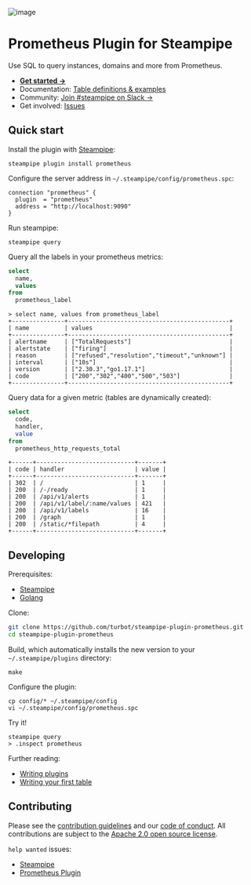 ![image](https://hub.steampipe.io/images/plugins/turbot/prometheus-social-graphic.png)

# Prometheus Plugin for Steampipe

Use SQL to query instances, domains and more from Prometheus.

- **[Get started →](https://hub.steampipe.io/plugins/turbot/prometheus)**
- Documentation: [Table definitions & examples](https://hub.steampipe.io/plugins/turbot/prometheus/tables)
- Community: [Join #steampipe on Slack →](https://turbot.com/community/join)
- Get involved: [Issues](https://github.com/turbot/steampipe-plugin-prometheus/issues)

## Quick start

Install the plugin with [Steampipe](https://steampipe.io):

```shell
steampipe plugin install prometheus
```

Configure the server address in `~/.steampipe/config/prometheus.spc`:

```hcl
connection "prometheus" {
  plugin  = "prometheus"
  address = "http://localhost:9090"
}
```

Run steampipe:

```shell
steampipe query
```

Query all the labels in your prometheus metrics:

```sql
select
  name,
  values
from
  prometheus_label
```

```
> select name, values from prometheus_label
+---------------+----------------------------------------------+
| name          | values                                       |
+---------------+----------------------------------------------+
| alertname     | ["TotalRequests"]                            |
| alertstate    | ["firing"]                                   |
| reason        | ["refused","resolution","timeout","unknown"] |
| interval      | ["10s"]                                      |
| version       | ["2.30.3","go1.17.1"]                        |
| code          | ["200","302","400","500","503"]              |
+---------------+----------------------------------------------+
```

Query data for a given metric (tables are dynamically created):

```sql
select
  code,
  handler,
  value
from
  prometheus_http_requests_total
```

```
+------+----------------------------+-------+
| code | handler                    | value |
+------+----------------------------+-------+
| 302  | /                          | 1     |
| 200  | /-/ready                   | 1     |
| 200  | /api/v1/alerts             | 1     |
| 200  | /api/v1/label/:name/values | 421   |
| 200  | /api/v1/labels             | 16    |
| 200  | /graph                     | 1     |
| 200  | /static/*filepath          | 4     |
+------+----------------------------+-------+
```

## Developing

Prerequisites:

- [Steampipe](https://steampipe.io/downloads)
- [Golang](https://golang.org/doc/install)

Clone:

```sh
git clone https://github.com/turbot/steampipe-plugin-prometheus.git
cd steampipe-plugin-prometheus
```

Build, which automatically installs the new version to your `~/.steampipe/plugins` directory:

```
make
```

Configure the plugin:

```
cp config/* ~/.steampipe/config
vi ~/.steampipe/config/prometheus.spc
```

Try it!

```
steampipe query
> .inspect prometheus
```

Further reading:

- [Writing plugins](https://steampipe.io/docs/develop/writing-plugins)
- [Writing your first table](https://steampipe.io/docs/develop/writing-your-first-table)

## Contributing

Please see the [contribution guidelines](https://github.com/turbot/steampipe/blob/main/CONTRIBUTING.md) and our [code of conduct](https://github.com/turbot/steampipe/blob/main/CODE_OF_CONDUCT.md). All contributions are subject to the [Apache 2.0 open source license](https://github.com/turbot/steampipe-plugin-prometheus/blob/main/LICENSE).

`help wanted` issues:

- [Steampipe](https://github.com/turbot/steampipe/labels/help%20wanted)
- [Prometheus Plugin](https://github.com/turbot/steampipe-plugin-prometheus/labels/help%20wanted)
